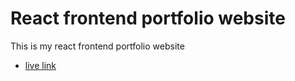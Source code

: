 # React frontend portfolio website

This is my react frontend portfolio website

- [live link](https://adextechportfolio.netlify.app/)
